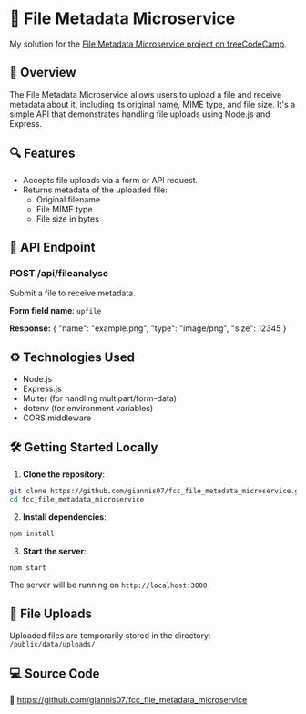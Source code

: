 # 📁 File Metadata Microservice

My solution for the [File Metadata Microservice project on freeCodeCamp](https://www.freecodecamp.org/learn/back-end-development-and-apis/back-end-development-and-apis-projects/file-metadata-microservice).

## 📌 Overview

The File Metadata Microservice allows users to upload a file and receive metadata about it, including its original name, MIME type, and file size. It's a simple API that demonstrates handling file uploads using Node.js and Express.

## 🔍 Features

- Accepts file uploads via a form or API request.
- Returns metadata of the uploaded file:
  - Original filename
  - File MIME type
  - File size in bytes

## 📡 API Endpoint

### POST /api/fileanalyse

Submit a file to receive metadata.

**Form field name**: `upfile`

**Response:**
{
  "name": "example.png",
  "type": "image/png",
  "size": 12345
}

## ⚙️ Technologies Used

- Node.js
- Express.js
- Multer (for handling multipart/form-data)
- dotenv (for environment variables)
- CORS middleware

## 🛠️ Getting Started Locally

1. **Clone the repository**:
```bash
git clone https://github.com/giannis07/fcc_file_metadata_microservice.git
cd fcc_file_metadata_microservice
```

2. **Install dependencies**:
```bash
npm install
```

3. **Start the server**:
```bash
npm start
```

The server will be running on `http://localhost:3000`

## 📁 File Uploads

Uploaded files are temporarily stored in the directory:  
`/public/data/uploads/`


## 💻 Source Code

🔗 https://github.com/giannis07/fcc_file_metadata_microservice

